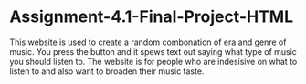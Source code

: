 # Assignment-4.1-Final-Project-HTML
This website is used to create a random combonation of era and genre of music.
You press the button and it spews text out saying what type of music you should listen to.
The website is for people who are indesisive on what to listen to and also want to broaden their music taste.
